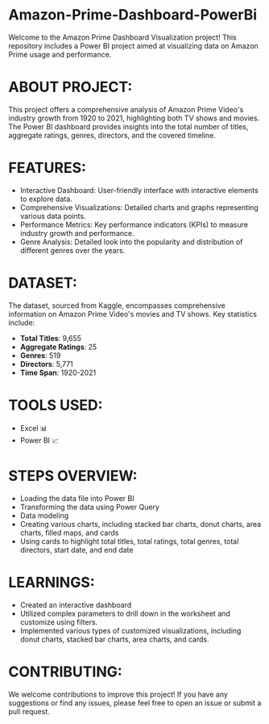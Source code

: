 # Amazon-Prime-Dashboard-PowerBi

Welcome to the Amazon Prime Dashboard Visualization project! This repository includes a Power BI project aimed at visualizing data on Amazon Prime usage and performance.

# ABOUT PROJECT:
This project offers a comprehensive analysis of Amazon Prime Video's industry growth from 1920 to 2021, highlighting both TV shows and movies. The Power BI dashboard provides insights into the total number of titles, aggregate ratings, genres, directors, and the covered timeline.

# FEATURES:
*  Interactive Dashboard: User-friendly interface with interactive elements to explore data.
* Comprehensive Visualizations: Detailed charts and graphs representing various data points.
* Performance Metrics: Key performance indicators (KPIs) to measure industry growth and performance.
* Genre Analysis: Detailed look into the popularity and distribution of different genres over the years.

# DATASET:
The dataset, sourced from Kaggle, encompasses comprehensive information on Amazon Prime Video's movies and TV shows. Key statistics include:

- **Total Titles**: 9,655
- **Aggregate Ratings**: 25
- **Genres**: 519
- **Directors**: 5,771
- **Time Span**: 1920-2021

# TOOLS USED:
* Excel 📊
* Power BI 📈

# STEPS OVERVIEW:
* Loading the data file into Power BI
* Transforming the data using Power Query
* Data modeling
* Creating various charts, including stacked bar charts, donut charts, area charts, filled maps, and cards
* Using cards to highlight total titles, total ratings, total genres, total directors, start date, and end date

# LEARNINGS:
* Created an interactive dashboard
* Utilized complex parameters to drill down in the worksheet and customize using filters.
* Implemented various types of customized visualizations, including donut charts, stacked bar charts, area charts, and cards.

 
# CONTRIBUTING:
We welcome contributions to improve this project! If you have any suggestions or find any issues, please feel free to open an issue or submit a pull request.

